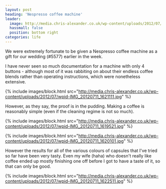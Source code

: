 ```yaml
---
layout: post
heading: 'Nespresso coffee machine'
leader:
  image: http://media.chris-alexander.co.uk/wp-content/uploads/2012/07/wpid-IMG_20120711_1605251.jpg
  hassmall: false
  position: bottom right
categories: life
---
```


We were extremely fortunate to be given a Nespresso coffee machine as a gift for our wedding (#5577) earlier in the week. 

I have never seen so much documentation for a machine with only 4 buttons - although most of it was rabbiting on about their endless coffee blends rather than operating instructions, which were nonetheless extensive. 

{% include images/block.html src="http://media.chris-alexander.co.uk/wp-content/uploads/2012/07/wpid-IMG_20120711_1621111.jpg" %}

However, as they say, the proof is in the pudding. Making a coffee is reasonably simple (even if the cleaning regime is not so much).

{% include images/block.html src="http://media.chris-alexander.co.uk/wp-content/uploads/2012/07/wpid-IMG_20120711_1619521.jpg" %}

{% include images/block.html src="http://media.chris-alexander.co.uk/wp-content/uploads/2012/07/wpid-IMG_20120711_1620101.jpg" %}

However the results for all of the various colours of capsules that I've tried so far have been very tasty. Even my wife (haha) who doesn't really like coffee ended up mostly finishing one off before I got to have a taste of it, so that can only be good.

{% include images/block.html src="http://media.chris-alexander.co.uk/wp-content/uploads/2012/07/wpid-IMG_20120711_1622511.jpg" %}
